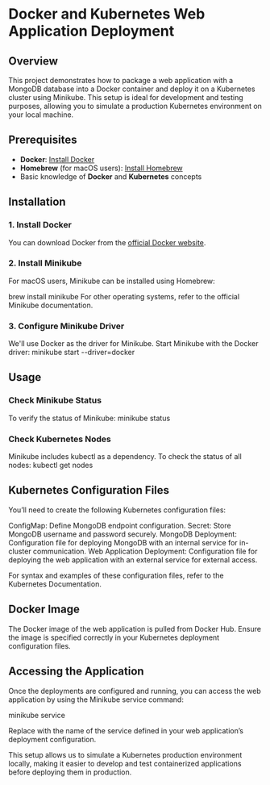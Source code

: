 # Docker and Kubernetes Web Application Deployment

## Overview

This project demonstrates how to package a web application with a MongoDB database into a Docker container and deploy it on a Kubernetes cluster using Minikube. This setup is ideal for development and testing purposes, allowing you to simulate a production Kubernetes environment on your local machine.

## Prerequisites

- **Docker**: [Install Docker](https://www.docker.com/get-started)
- **Homebrew** (for macOS users): [Install Homebrew](https://brew.sh/)
- Basic knowledge of **Docker** and **Kubernetes** concepts

## Installation

### 1. Install Docker

You can download Docker from the [official Docker website](https://www.docker.com/get-started).

### 2. Install Minikube

For macOS users, Minikube can be installed using Homebrew:

brew install minikube
For other operating systems, refer to the official Minikube documentation.

### 3. Configure Minikube Driver
We'll use Docker as the driver for Minikube. Start Minikube with the Docker driver:
minikube start --driver=docker

## Usage

### Check Minikube Status

To verify the status of Minikube:
minikube status

### Check Kubernetes Nodes
Minikube includes kubectl as a dependency. To check the status of all nodes:
kubectl get nodes

## Kubernetes Configuration Files
You’ll need to create the following Kubernetes configuration files:

ConfigMap: Define MongoDB endpoint configuration.
Secret: Store MongoDB username and password securely.
MongoDB Deployment: Configuration file for deploying MongoDB with an internal service for in-cluster communication.
Web Application Deployment: Configuration file for deploying the web application with an external service for external access.

For syntax and examples of these configuration files, refer to the Kubernetes Documentation.

## Docker Image
The Docker image of the web application is pulled from Docker Hub. Ensure the image is specified correctly in your Kubernetes deployment configuration files.

## Accessing the Application
Once the deployments are configured and running, you can access the web application by using the Minikube service command:

minikube service <service-name>

Replace <service-name> with the name of the service defined in your web application’s deployment configuration.

This setup allows us to simulate a Kubernetes production environment locally, making it easier to develop and test containerized applications before deploying them in production.